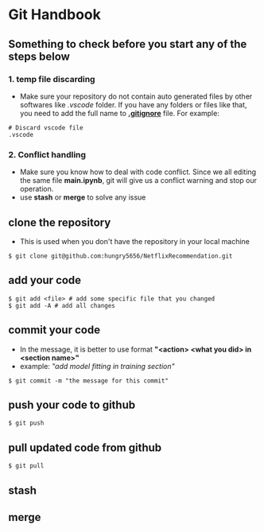 # Git Handbook

## Something to check before you start any of the steps below
### 1. temp file discarding
- Make sure your repository do not contain auto generated files by other softwares like *.vscode* folder. If you have any folders or files like that, you need to add the full name to [**.gitignore**](.gitignore) file. For example:
```
# Discard vscode file
.vscode
```
### 2. Conflict handling
- Make sure you know how to deal with code conflict. Since we all editing the same file **main.ipynb**, git will give us a conflict warning and stop our operation.
- use **stash** or **merge** to solve any issue

## clone the repository
- This is used when you don't have the repository in your local machine
```console
$ git clone git@github.com:hungry5656/NetflixRecommendation.git
```
## add your code
```console
$ git add <file> # add some specific file that you changed
$ git add -A # add all changes
```

## commit your code
- In the message, it is better to use format **"\<action> \<what you did> in \<section name>"**
- example: *"add model fitting in training section"*
```console
$ git commit -m "the message for this commit"
```

## push your code to github
```console
$ git push
```

## pull updated code from github
```console
$ git pull
```
## stash

## merge